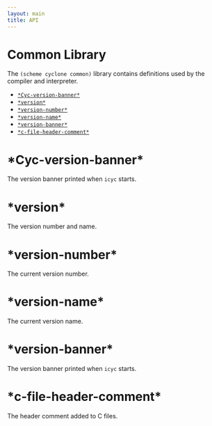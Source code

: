 ```yaml
---
layout: main
title: API
---
```


# Common Library

The `(scheme cyclone common)` library contains definitions used by the compiler and interpreter.

- [`*Cyc-version-banner*`](#cyc-version-banner)
- [`*version*`](#version)
- [`*version-number*`](#version-number)
- [`*version-name*`](#version-name)
- [`*version-banner*`](#version-banner)
- [`*c-file-header-comment*`](#c-file-header-comment)

# \*Cyc-version-banner\*

The version banner printed when `icyc` starts.

# \*version\*

The version number and name.

# \*version-number\*

The current version number.

# \*version-name\*

The current version name.

# \*version-banner\*

The version banner printed when `icyc` starts.

# \*c-file-header-comment\*

The header comment added to C files.

